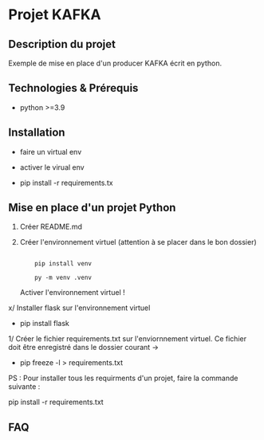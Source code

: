 # Projet KAFKA



## Description du projet



Exemple de mise en place d'un producer KAFKA écrit en python.



## Technologies & Prérequis



- python >=3.9



## Installation



- faire un virtual env

- activer le virual env

- pip install -r requirements.tx




## Mise en place d'un projet Python



1. Créer README.md



2. Créer l'environnement virtuel (attention à se placer dans le bon dossier)



    ```shell

        pip install venv

        py -m venv .venv

    ```

    Activer l'environnement virtuel !




x/ Installer flask sur l'environnement virtuel

* pip install flask



1/ Créer le fichier requirements.txt sur l'enviornnement virtuel. Ce fichier doit être enregistré dans le dossier courant ->

* pip freeze -l > requirements.txt



PS : Pour installer tous les requirments d'un projet, faire la commande suivante :

pip install -r requirements.txt



## FAQ